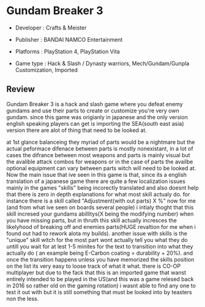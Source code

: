 # Gundam Breaker 3

* Developer :  Crafts & Meister

* Publisher :  BANDAI NAMCO Entertainment

* Platforms :  PlayStation 4, PlayStation Vita

* Game type : Hack & Slash / Dynasty warriors, Mech/Gundam/Gunpla Customization, Imported

## Review

Gundam Breaker 3 is a hack and slash game where you defeat enemy gundams and use their parts to create or customize you're very own gundam. since this game was origianly in japanese and the only version english speaking players can get is importing the SEA(south east asia) version there are alot of thing that need to be looked at.

at 1st glance balanceing they myriad of parts would be a nightmare but the actual peformace difenace between parts is mostly nonexistant, in a lot of cases the difrance between most weapons and parts is mainly visual but the avalible attack combos for weapons or in the case of parts the availbe optional equipment can vary between parts witch will need to be looked at. Now the main issue that ive seen in this game is that, since its a english translation of a japanese game there are quite a few localization issues mainly in the games "skills" being incorectly translated and also doesnt help that there is zero in depth explanations for what most skill actualy do. for instance there is a skill called "Adjustment(with out parts) X %" now for me (and from what ive seen on boards several people) i intialy thoght that this skill incresed your gundams abillitys(X being the modifying number) when you have missing parts, but in thruth this skill actually incresces the likelyhood of breaking off and enemies parts(HUGE revaltion for me when i found out had to rework alota my builds). another issue with skills is the "unique" skill witch for the most part wont actually tell you what they do untill you wait for at lest 1-5 minites for the text to transition into what they actually do ( an example being E-Carbon coating = durability + 20%). and once the transition happens unless you have memorized the skills position on the list its very easy to loose track of what it what. there is CO-OP multiplayer but due to the fack that this is an imported game that wanst entirely intended to be played in the US(and this was a game relesed back in 2016 so rather old on the gaming rotation) i wasnt able to find any one to test it out with but it is still something that must be looked into by teasters non the less.
